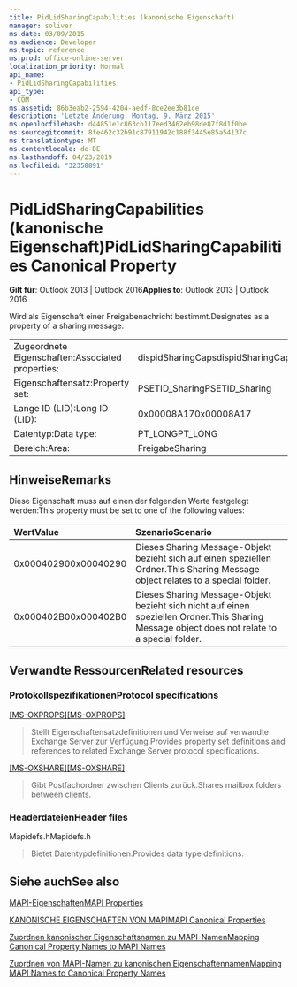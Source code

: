 ```yaml
---
title: PidLidSharingCapabilities (kanonische Eigenschaft)
manager: soliver
ms.date: 03/09/2015
ms.audience: Developer
ms.topic: reference
ms.prod: office-online-server
localization_priority: Normal
api_name:
- PidLidSharingCapabilities
api_type:
- COM
ms.assetid: 86b3eab2-2594-4204-aedf-8ce2ee3b81ce
description: 'Letzte Änderung: Montag, 9. März 2015'
ms.openlocfilehash: d44851e1c863cb117eed3462eb98de87f8d1f0be
ms.sourcegitcommit: 8fe462c32b91c87911942c188f3445e85a54137c
ms.translationtype: MT
ms.contentlocale: de-DE
ms.lasthandoff: 04/23/2019
ms.locfileid: "32358891"
---
```

# <a name="pidlidsharingcapabilities-canonical-property"></a><span data-ttu-id="7f942-103">PidLidSharingCapabilities (kanonische Eigenschaft)</span><span class="sxs-lookup"><span data-stu-id="7f942-103">PidLidSharingCapabilities Canonical Property</span></span>

  
  
<span data-ttu-id="7f942-104">**Gilt für**: Outlook 2013 | Outlook 2016</span><span class="sxs-lookup"><span data-stu-id="7f942-104">**Applies to**: Outlook 2013 | Outlook 2016</span></span> 
  
<span data-ttu-id="7f942-105">Wird als Eigenschaft einer Freigabenachricht bestimmt.</span><span class="sxs-lookup"><span data-stu-id="7f942-105">Designates as a property of a sharing message.</span></span>
  
|||
|:-----|:-----|
|<span data-ttu-id="7f942-106">Zugeordnete Eigenschaften:</span><span class="sxs-lookup"><span data-stu-id="7f942-106">Associated properties:</span></span>  <br/> |<span data-ttu-id="7f942-107">dispidSharingCaps</span><span class="sxs-lookup"><span data-stu-id="7f942-107">dispidSharingCaps</span></span>  <br/> |
|<span data-ttu-id="7f942-108">Eigenschaftensatz:</span><span class="sxs-lookup"><span data-stu-id="7f942-108">Property set:</span></span>  <br/> |<span data-ttu-id="7f942-109">PSETID_Sharing</span><span class="sxs-lookup"><span data-stu-id="7f942-109">PSETID_Sharing</span></span>  <br/> |
|<span data-ttu-id="7f942-110">Lange ID (LID):</span><span class="sxs-lookup"><span data-stu-id="7f942-110">Long ID (LID):</span></span>  <br/> |<span data-ttu-id="7f942-111">0x00008A17</span><span class="sxs-lookup"><span data-stu-id="7f942-111">0x00008A17</span></span>  <br/> |
|<span data-ttu-id="7f942-112">Datentyp:</span><span class="sxs-lookup"><span data-stu-id="7f942-112">Data type:</span></span>  <br/> |<span data-ttu-id="7f942-113">PT_LONG</span><span class="sxs-lookup"><span data-stu-id="7f942-113">PT_LONG</span></span>  <br/> |
|<span data-ttu-id="7f942-114">Bereich:</span><span class="sxs-lookup"><span data-stu-id="7f942-114">Area:</span></span>  <br/> |<span data-ttu-id="7f942-115">Freigabe</span><span class="sxs-lookup"><span data-stu-id="7f942-115">Sharing</span></span>  <br/> |
   
## <a name="remarks"></a><span data-ttu-id="7f942-116">Hinweise</span><span class="sxs-lookup"><span data-stu-id="7f942-116">Remarks</span></span>

<span data-ttu-id="7f942-117">Diese Eigenschaft muss auf einen der folgenden Werte festgelegt werden:</span><span class="sxs-lookup"><span data-stu-id="7f942-117">This property must be set to one of the following values:</span></span>
  
|<span data-ttu-id="7f942-118">**Wert**</span><span class="sxs-lookup"><span data-stu-id="7f942-118">**Value**</span></span>|<span data-ttu-id="7f942-119">**Szenario**</span><span class="sxs-lookup"><span data-stu-id="7f942-119">**Scenario**</span></span>|
|:-----|:-----|
|<span data-ttu-id="7f942-120">0x00040290</span><span class="sxs-lookup"><span data-stu-id="7f942-120">0x00040290</span></span>  <br/> |<span data-ttu-id="7f942-121">Dieses Sharing Message-Objekt bezieht sich auf einen speziellen Ordner.</span><span class="sxs-lookup"><span data-stu-id="7f942-121">This Sharing Message object relates to a special folder.</span></span>  <br/> |
|<span data-ttu-id="7f942-122">0x000402B0</span><span class="sxs-lookup"><span data-stu-id="7f942-122">0x000402B0</span></span>  <br/> |<span data-ttu-id="7f942-123">Dieses Sharing Message-Objekt bezieht sich nicht auf einen speziellen Ordner.</span><span class="sxs-lookup"><span data-stu-id="7f942-123">This Sharing Message object does not relate to a special folder.</span></span>  <br/> |
   
## <a name="related-resources"></a><span data-ttu-id="7f942-124">Verwandte Ressourcen</span><span class="sxs-lookup"><span data-stu-id="7f942-124">Related resources</span></span>

### <a name="protocol-specifications"></a><span data-ttu-id="7f942-125">Protokollspezifikationen</span><span class="sxs-lookup"><span data-stu-id="7f942-125">Protocol specifications</span></span>

<span data-ttu-id="7f942-126">[[MS-OXPROPS]](https://msdn.microsoft.com/library/f6ab1613-aefe-447d-a49c-18217230b148%28Office.15%29.aspx)</span><span class="sxs-lookup"><span data-stu-id="7f942-126">[[MS-OXPROPS]](https://msdn.microsoft.com/library/f6ab1613-aefe-447d-a49c-18217230b148%28Office.15%29.aspx)</span></span>
  
> <span data-ttu-id="7f942-127">Stellt Eigenschaftensatzdefinitionen und Verweise auf verwandte Exchange Server zur Verfügung.</span><span class="sxs-lookup"><span data-stu-id="7f942-127">Provides property set definitions and references to related Exchange Server protocol specifications.</span></span>
    
<span data-ttu-id="7f942-128">[[MS-OXSHARE]](https://msdn.microsoft.com/library/e4e5bd27-d5e0-43f9-a6ea-550876724f3d%28Office.15%29.aspx)</span><span class="sxs-lookup"><span data-stu-id="7f942-128">[[MS-OXSHARE]](https://msdn.microsoft.com/library/e4e5bd27-d5e0-43f9-a6ea-550876724f3d%28Office.15%29.aspx)</span></span>
  
> <span data-ttu-id="7f942-129">Gibt Postfachordner zwischen Clients zurück.</span><span class="sxs-lookup"><span data-stu-id="7f942-129">Shares mailbox folders between clients.</span></span>
    
### <a name="header-files"></a><span data-ttu-id="7f942-130">Headerdateien</span><span class="sxs-lookup"><span data-stu-id="7f942-130">Header files</span></span>

<span data-ttu-id="7f942-131">Mapidefs.h</span><span class="sxs-lookup"><span data-stu-id="7f942-131">Mapidefs.h</span></span>
  
> <span data-ttu-id="7f942-132">Bietet Datentypdefinitionen.</span><span class="sxs-lookup"><span data-stu-id="7f942-132">Provides data type definitions.</span></span>
    
## <a name="see-also"></a><span data-ttu-id="7f942-133">Siehe auch</span><span class="sxs-lookup"><span data-stu-id="7f942-133">See also</span></span>



[<span data-ttu-id="7f942-134">MAPI-Eigenschaften</span><span class="sxs-lookup"><span data-stu-id="7f942-134">MAPI Properties</span></span>](mapi-properties.md)
  
[<span data-ttu-id="7f942-135">KANONISCHE EIGENSCHAFTEN VON MAPI</span><span class="sxs-lookup"><span data-stu-id="7f942-135">MAPI Canonical Properties</span></span>](mapi-canonical-properties.md)
  
[<span data-ttu-id="7f942-136">Zuordnen kanonischer Eigenschaftsnamen zu MAPI-Namen</span><span class="sxs-lookup"><span data-stu-id="7f942-136">Mapping Canonical Property Names to MAPI Names</span></span>](mapping-canonical-property-names-to-mapi-names.md)
  
[<span data-ttu-id="7f942-137">Zuordnen von MAPI-Namen zu kanonischen Eigenschaftennamen</span><span class="sxs-lookup"><span data-stu-id="7f942-137">Mapping MAPI Names to Canonical Property Names</span></span>](mapping-mapi-names-to-canonical-property-names.md)

